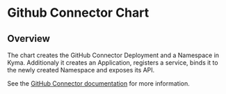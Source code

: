 # Github Connector Chart<!-- omit in toc -->

## Overview
The chart creates the GitHub Connector Deployment and a Namespace in Kyma.
Additionaly it creates an Application, registers a service, binds it to the newly created Namespace and exposes its API.

See the [GitHub Connector documentation](/docs/github-connector) for more information.
